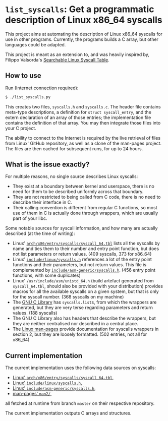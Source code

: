 # `list_syscalls`: Get a programmatic description of Linux x86\_64 syscalls

This project aims at automating the description of Linux x86\_64 syscalls for
use in other programs. Currently, the programs builds a C array, but other
languages could be adapted.

This project is meant as an extension to, and was heavily inspired by, Filippo
Valsorda's
[Searchable Linux Syscall Table](https://filippo.io/linux-syscall-table/).

## How to use

Run (Internet connection required):
```bash
$ ./list_syscalls.py
```

This creates two files, `syscalls.h` and `syscalls.c`. The header file contains
meta-type descriptions, a definition for `struct syscall_entry`, and the extern
declaration of an array of those entries; the implementation file contains the
definition of that array. You may then integrate those files into your C
project.

The ability to connect to the Internet is required by the live retrieval of
files from Linux' GitHub repository, as well as a clone of the man-pages
project. The files are then cached for subsequent runs, for up to 24 hours.

## What is the issue exactly?

For multiple reasons, no single source describes Linux syscalls:
* They exist at a boundary between kernel and userspace, there is no need for
  them to be described uniformly across that boundary.
* They are not restricted to being called from C code, there is no need to
  describe their interface in C.
* Their calling convention is different from regular C functions, so most use of
  them in C is actually done through wrappers, which are usually part of your
  libc.

Some notable sources for syscall information, and how many are actually
described (at the time of writing):
* Linux'
  [`arch/x86/entry/syscalls/syscall_64.tbl`](https://github.com/torvalds/linux/blob/v6.7/arch/x86/entry/syscalls/syscall_64.tbl)
  lists all the syscalls by name and ties them to their number and entry point
  function, but does not list parameters or return values. (409 syscalls, 373
  for x86\_64)
* Linux'
  [`include/linux/syscalls.h`](https://github.com/torvalds/linux/blob/master/include/linux/syscalls.h)
  references a lot of the entry point functions and their parameters, but not
  return values. This file is complemented by
  [`include/asm-generic/syscalls.h`](https://github.com/torvalds/linux/blob/master/include/asm-generic/syscalls.h). (456 entry point functions, with some duplicates)
* Linux' `/usr/include/asm/unistd_64.h` (build artefact generated from
  `syscall_64.tbl`, should also be provided with your distribution) provides
  macros for all the available syscalls on a given system, but that is only for
  the syscall number. (368 syscalls on my machine)
* The [GNU C Library](https://www.gnu.org/software/libc/) has `syscalls.list`s,
  from which the wrappers are generated, but they are very terse regarding
  parameters and return values. (188 syscalls)
* The GNU C Library also has headers that describe the wrappers, but they are
  neither centralised nor described in a central place.
* The [Linux man-pages](https://www.kernel.org/doc/man-pages/index.html) provide
  documentation for syscalls wrappers in section 2, but they are loosely
  formatted. (502 entries, not all for x86\_64)

## Current implementation

The current implementation uses the following data sources on syscalls:
* [Linux' `arch/x86/entry/syscalls/syscall_64.tbl`](https://github.com/torvalds/linux/blob/master/arch/x86/entry/syscalls/syscall_64.tbl),
* [Linux' `include/linux/syscalls.h`](https://github.com/torvalds/linux/blob/master/include/linux/syscalls.h),
* [Linux' `include/asm-generic/syscalls.h`](https://github.com/torvalds/linux/blob/master/include/asm-generic/syscalls.h),
* [man-pages' `man2/`](https://git.kernel.org/pub/scm/docs/man-pages/man-pages.git/tree/man2),

all fetched at runtime from branch `master` on their respective repository.

The current implementation outputs C arrays and structures.
